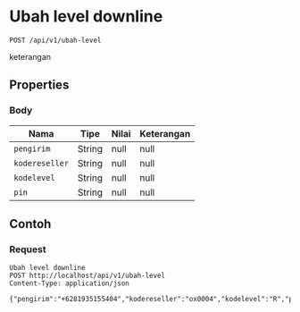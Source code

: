 # Ubah level downline
```http
POST /api/v1/ubah-level
```
keterangan
## Properties
### Body
Nama | Tipe | Nilai | Keterangan
--- | --- | --- | ---
<code>pengirim</code> | String | null | null
<code>kodereseller</code> | String | null | null
<code>kodelevel</code> | String | null | null
<code>pin</code> | String | null | null
## Contoh
### Request
```http
Ubah level downline
POST http://localhost/api/v1/ubah-level
Content-Type: application/json

{"pengirim":"+6281935155404","kodereseller":"ox0004","kodelevel":"R","pin":"1234"}
```
